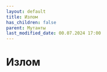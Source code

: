 ```yaml
---
layout: default
title: Излом
has_children: false
parent: Мутанты
last_modified_date: 00.07.2024 17:00
---
```


# Излом